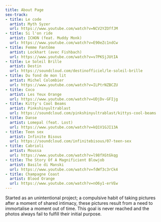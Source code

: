 ```yaml
---
title: About Page
sex-track:
- title: Le code
  artist: Myth Syzer
  url: https://www.youtube.com/watch?v=NCV2YZOffJM
- title: Si l'on ride
  artist: ICHON (feat. Muddy Monk)
  url: https://www.youtube.com/watch?v=E90eZc1ndCw
- title: Femme Fantôme
  artist: Lockhart (avec Fishbach)
  url: https://www.youtube.com/watch?v=v7PKSjJUtIA
- title: Le Soleil Brille
  artist: Destin
  url: https://soundcloud.com/destinofficiel/le-soleil-brille
- title: Du fond de mon lit
  artist: Michel Colombier
  url: https://www.youtube.com/watch?v=ILPtrNZBCZU
- title: Coco
  artist: Les Yeux Orange
  url: https://www.youtube.com/watch?v=UDjDv-GFIjg
- title: Kitty's Cool Beams
  artist: Pinkshinyultrablast
  url: https://soundcloud.com/pinkshinyultrablast/kittys-cool-beams
- title: Danse
  artist: Lomepal (feat. Lost)
  url: https://www.youtube.com/watch?v=kQ1V1GJI13A
- title: Teen sex
  artist: Infinite Bisous
  url: https://soundcloud.com/infinitebisous/07-teen-sex
- title: Cabrioli
  artist: Moussa
  url: https://www.youtube.com/watch?v=l98fXGtGkqg
- title: The Story Of A Magnificient Blowjob
  artist: Basile di Manski
  url: https://www.youtube.com/watch?v=fdWf3c3rCk4
- title: Champagne Coast
  artist: Blood Orange
  url: https://www.youtube.com/watch?v=nO6y1-erVEw
---
```


Started as an unintentional project; a compulsive habit of taking pictures after a moment of shared intimacy, these pictures result from a need to immortalise a moment out of time. This goal is never reached and the photos always fail to fulfill their initial purpose.